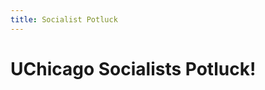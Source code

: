```yaml
---
title: Socialist Potluck
---
```


# UChicago Socialists Potluck!

<link href='https://actionnetwork.org/css/style-embed-v3.css' rel='stylesheet' type='text/css' /><script src='https://actionnetwork.org/widgets/v3/event/socialist-potluck?format=js&source=widget&style=full'></script><div id='can-event-area-socialist-potluck'><!-- this div is the target for our HTML insertion --></div>

<style>
    #can_main_col {display:flex; flex-direction:column; width: 55%}
    #can_main_col * {order:6}
    #can_main_col img {order:2}
    #can_main_col #event_desc {order:4}
    #can_main_col div.last_line {order:3}
    #can_main_col div.event_map_wrap {order:5}
    #can_sidebar {width:43%}
    @media screen and (max-width:800px) {
      #can_main_col, #can_sidebar {
        width:100%;
      }
    }
</style>
